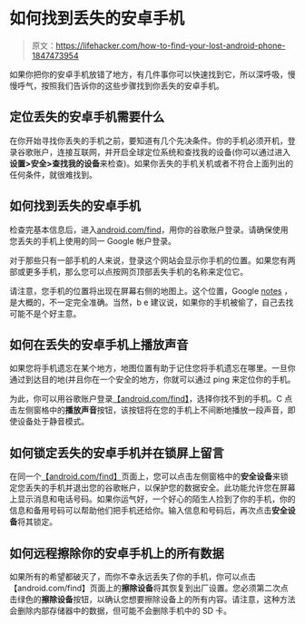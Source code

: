 # 如何找到丢失的安卓手机

> 原文：<https://lifehacker.com/how-to-find-your-lost-android-phone-1847473954>

如果你把你的安卓手机放错了地方，有几件事你可以快速找到它，所以深呼吸，慢慢呼气，按照我们告诉你的这些步骤找到你丢失的安卓手机。



## 定位丢失的安卓手机需要什么

在你开始寻找你丢失的手机之前，要知道有几个先决条件。你的手机必须开机，登录谷歌账户，连接互联网，并开启全球定位系统和查找我的设备(你可以通过进入**设置>安全>查找我的设备**来检查)。如果你丢失的手机关机或者不符合上面列出的任何条件，就很难找到。

## 如何找到丢失的安卓手机

检查完基本信息后，进入[android.com/find](https://android.com/find)，用你的谷歌账户登录。请确保使用您丢失的手机上使用的同一 Google 帐户登录。

对于那些只有一部手机的人来说，登录这个网站会显示你手机的位置。如果您有两部或更多手机，那么您可以点按网页顶部丢失手机的名称来定位它。

请注意，您手机的位置将出现在屏幕右侧的地图上。这个位置，Google [notes](https://support.google.com/android/answer/6160491) ，是大概的，不一定完全准确。当然，b e 建议说，如果你的手机被偷了，自己去找可能不是个好主意。

## 如何在丢失的安卓手机上播放声音

如果您将手机遗忘在某个地方，地图位置有助于记住您将手机遗忘在哪里。一旦你通过到达目的地(并且你在一个安全的地方，你就可以通过 ping 来定位你的手机。

为此，你可以用谷歌账户登录[【android.com/find】](https://android.com/find)，选择你找不到的手机。C 点击左侧窗格中的**播放声音**按钮，该按钮将在您的手机上不间断地播放一段声音，即使设备处于静音模式。

## 如何锁定丢失的安卓手机并在锁屏上留言

在同一个[【android.com/find】](https://android.com/find)页面上，您可以点击左侧窗格中的**安全设备**来锁定您丢失的手机并退出您的谷歌帐户，以保护您的数据安全。此功能允许您在屏幕上显示消息和电话号码。如果你运气好，一个好心的陌生人捡到了你的手机，你的信息和备用号码可以帮助他们把手机还给你。输入信息和号码后，再次点击**安全设备**将其锁定。

## 如何远程擦除你的安卓手机上的所有数据

如果所有的希望都破灭了，而你不幸永远丢失了你的手机，你可以点击【android.com/find】页面上的**擦除设备**将其恢复到出厂设置。您必须第二次点击绿色的**擦除设备**按钮，以确认您想要擦除设备上的所有内容。请注意，这种方法会删除内部存储器中的数据，但可能不会删除手机中的 SD 卡。